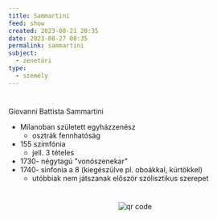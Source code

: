 ```yaml
---
title: Sammartini
feed: show
created: 2023-08-21 20:35
date: 2023-08-27 08:35
permalink: sammartini
subject:
  - zenetöri
type:
  - személy
---
```

#

Giovanni Battista Sammartini

- Milanoban született egyházzenész
	- osztrák fennhatóság
- 155 szimfónia
	- jell. 3 tételes
- 1730- négytagú "vonószenekar"
- 1740- sinfonia a 8 (kiegészülve pl. oboákkal, kürtökkel)
	- utóbbiak nem játszanak először szólisztikus szerepet



#
<p style="text-align: center;"><img src="https://chart.googleapis.com/chart?cht=qr&chl=https://notes.andrasdenes.com/sammartini&chs=180x180&choe=UTF-8&chld=L|2" alt="qr code"></p>

